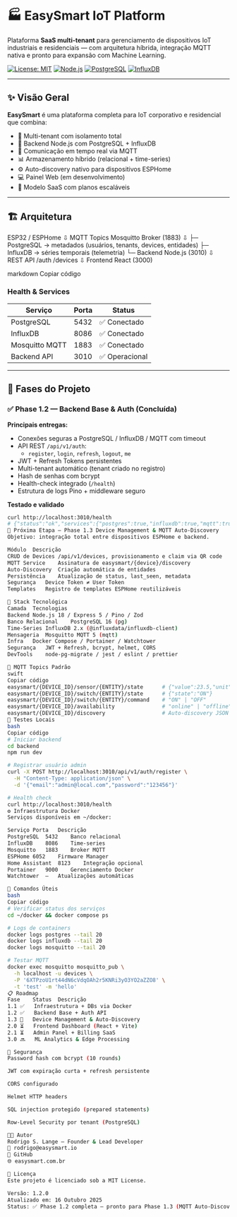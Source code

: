# 🏭 EasySmart IoT Platform

Plataforma **SaaS multi-tenant** para gerenciamento de dispositivos IoT industriais e residenciais — com arquitetura híbrida, integração MQTT nativa e pronto para expansão com Machine Learning.

[![License: MIT](https://img.shields.io/badge/License-MIT-yellow.svg)](LICENSE)
[![Node.js](https://img.shields.io/badge/Node.js-%3E=18.19.0-brightgreen)](https://nodejs.org/)
[![PostgreSQL](https://img.shields.io/badge/PostgreSQL-16-blue)](https://www.postgresql.org/)
[![InfluxDB](https://img.shields.io/badge/InfluxDB-2.x-blue)](https://www.influxdata.com/)

---

## ✨ Visão Geral

**EasySmart** é uma plataforma completa para IoT corporativo e residencial que combina:

- 🔐 Multi-tenant com isolamento total  
- 🧱 Backend Node.js com PostgreSQL + InfluxDB  
- 📡 Comunicação em tempo real via MQTT  
- 📊 Armazenamento híbrido (relacional + time-series)  
- ⚙️ Auto-discovery nativo para dispositivos ESPHome  
- 💻 Painel Web (em desenvolvimento)  
- 🚀 Modelo SaaS com planos escaláveis  

---

## 🏗️ Arquitetura

ESP32 / ESPHome
⇩ MQTT Topics
Mosquitto Broker (1883)
⇩
├─ PostgreSQL → metadados (usuários, tenants, devices, entidades)
├─ InfluxDB → séries temporais (telemetria)
└─ Backend Node.js (3010)
⇩ REST API /auth /devices
⇩
Frontend React (3000)

markdown
Copiar código

### Health & Services  
| Serviço | Porta | Status |
|----------|-------|---------|
| PostgreSQL | 5432 | ✅ Conectado |
| InfluxDB | 8086 | ✅ Conectado |
| Mosquitto MQTT | 1883 | ✅ Conectado |
| Backend API | 3010 | ✅ Operacional |

---

## 🧩 Fases do Projeto

### ✅ Phase 1.2 — Backend Base & Auth (Concluída)
**Principais entregas:**
- Conexões seguras a PostgreSQL / InfluxDB / MQTT com timeout  
- API REST `/api/v1/auth`:
  - `register`, `login`, `refresh`, `logout`, `me`
- JWT + Refresh Tokens persistentes  
- Multi-tenant automático (tenant criado no registro)  
- Hash de senhas com bcrypt  
- Health-check integrado (`/health`)  
- Estrutura de logs Pino + middleware seguro  

**Testado e validado**  
```bash
curl http://localhost:3010/health
# {"status":"ok","services":{"postgres":true,"influxdb":true,"mqtt":true}}
🚧 Próxima Etapa — Phase 1.3 Device Management & MQTT Auto-Discovery
Objetivo: integração total entre dispositivos ESPHome e backend.

Módulo	Descrição
CRUD de Devices	/api/v1/devices, provisionamento e claim via QR code
MQTT Service	Assinatura de easysmart/{device}/discovery
Auto-Discovery	Criação automática de entidades
Persistência	Atualização de status, last_seen, metadata
Segurança	Device Token ≠ User Token
Templates	Registro de templates ESPHome reutilizáveis

🧱 Stack Tecnológica
Camada	Tecnologias
Backend	Node.js 18 / Express 5 / Pino / Zod
Banco Relacional	PostgreSQL 16 (pg)
Time-Series	InfluxDB 2.x (@influxdata/influxdb-client)
Mensageria	Mosquitto MQTT 5 (mqtt)
Infra	Docker Compose / Portainer / Watchtower
Segurança	JWT + Refresh, bcrypt, helmet, CORS
DevTools	node-pg-migrate / jest / eslint / prettier

📡 MQTT Topics Padrão
swift
Copiar código
easysmart/{DEVICE_ID}/sensor/{ENTITY}/state      # {"value":23.5,"unit":"°C"}
easysmart/{DEVICE_ID}/switch/{ENTITY}/state      # {"state":"ON"}
easysmart/{DEVICE_ID}/switch/{ENTITY}/command    # "ON" | "OFF"
easysmart/{DEVICE_ID}/availability               # "online" | "offline"
easysmart/{DEVICE_ID}/discovery                  # Auto-discovery JSON
🧪 Testes Locais
bash
Copiar código
# Iniciar backend
cd backend
npm run dev

# Registrar usuário admin
curl -X POST http://localhost:3010/api/v1/auth/register \
  -H "Content-Type: application/json" \
  -d '{"email":"admin@local.com","password":"123456"}'

# Health check
curl http://localhost:3010/health
⚙️ Infraestrutura Docker
Serviços disponíveis em ~/docker:

Serviço	Porta	Descrição
PostgreSQL	5432	Banco relacional
InfluxDB	8086	Time-series
Mosquitto	1883	Broker MQTT
ESPHome	6052	Firmware Manager
Home Assistant	8123	Integração opcional
Portainer	9000	Gerenciamento Docker
Watchtower	—	Atualizações automáticas

🧰 Comandos Úteis
bash
Copiar código
# Verificar status dos serviços
cd ~/docker && docker compose ps

# Logs de containers
docker logs postgres --tail 20
docker logs influxdb --tail 20
docker logs mosquitto --tail 20

# Testar MQTT
docker exec mosquitto mosquitto_pub \
  -h localhost -u devices \
  -P '6XTPzoU1rt44dN6cVdqOAh2r5KNRi3yO3YO2aZZO8' \
  -t 'test' -m 'hello'
📋 Roadmap
Fase	Status	Descrição
1.1	✅	Infraestrutura + DBs via Docker
1.2	✅	Backend Base + Auth API
1.3	🚧	Device Management & Auto-Discovery
2.0	⏳	Frontend Dashboard (React + Vite)
2.1	⏳	Admin Panel + Billing SaaS
3.0	🔜	ML Analytics & Edge Processing

🧠 Segurança
Password hash com bcrypt (10 rounds)

JWT com expiração curta + refresh persistente

CORS configurado

Helmet HTTP headers

SQL injection protegido (prepared statements)

Row-Level Security por tenant (PostgreSQL)

🧑‍💻 Autor
Rodrigo S. Lange — Founder & Lead Developer
📧 rodrigo@easysmart.io
🐙 GitHub
🌐 easysmart.com.br

📝 Licença
Este projeto é licenciado sob a MIT License.

Versão: 1.2.0
Atualizado em: 16 Outubro 2025
Status: ✅ Phase 1.2 completa — pronto para Phase 1.3 (MQTT Auto-Discovery)